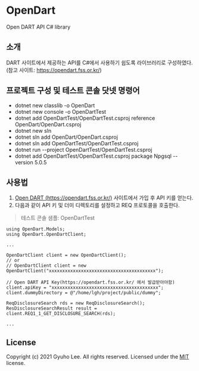 # OpenDart
Open DART API C# library

## 소개
DART 사이트에서 제공하는 API를 C#에서 사용하기 쉽도록 라이브러리로 구성하였다. (참고 사이트: https://opendart.fss.or.kr/)

## 프로젝트 구성 및 테스트 콘솔 닷넷 명령어
- dotnet new classlib -o OpenDart
- dotnet new console -o OpenDartTest
- dotnet add OpenDartTest/OpenDartTest.csproj reference OpenDart/OpenDart.csproj
- dotnet new sln
- dotnet sln add OpenDart/OpenDart.csproj
- dotnet sln add OpenDartTest/OpenDartTest.csproj
- dotnet run --project OpenDartTest/OpenDartTest.csproj
- dotnet add OpenDartTest/OpenDartTest.csproj package Npgsql --version 5.0.5

## 사용법
1. [Open DART (https://opendart.fss.or.kr/)](https://opendart.fss.or.kr/) 사이트에서 가입 후 API 키를 얻는다.
2. 다음과 같이 API 키 및 더미 디렉토리를 설정하고 REQ 프로토콜을 호출한다.
   
> 테스트 콘솔 샘플: OpenDartTest

~~~
using OpenDart.Models;
using OpenDart.OpenDartClient;

...

OpenDartClient client = new OpenDartClient();
// or
// OpenDartClient client = new OpenDartClient("xxxxxxxxxxxxxxxxxxxxxxxxxxxxxxxxxxxxxxxx");

// Open DART API Key(https://opendart.fss.or.kr/ 에서 발급받아야함)
client.apiKey = "xxxxxxxxxxxxxxxxxxxxxxxxxxxxxxxxxxxxxxxx";
client.dummyDirectory = @"/home/lgh/project/public/dummy";

ReqDisclosureSearch rds = new ReqDisclosureSearch();
ResDisclosureSearchResult result = client.REQ1_1_GET_DISCLOSURE_SEARCH(rds);

...
~~~

## License
Copyright (c) 2021 Gyuho Lee. All rights reserved.
Licensed under the [MIT](./LICENSE) license.